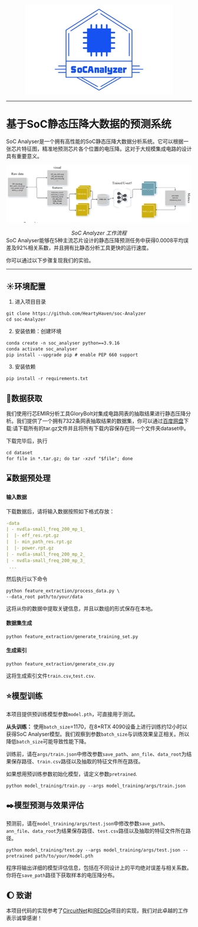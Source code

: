 <div align="center">
 <img src="img/logo.png" width="400px">
</div>

---
# 基于SoC静态压降大数据的预测系统
SoC Analyser是一个拥有高性能的SoC静态压降大数据分析系统。它可以根据一张芯片特征图，精准地预测芯片各个位置的电压降。这对于大规模集成电路的设计具有重要意义。
<div align="center">
 <img src="img/process.png" width="800px">
</div>

*<center>SoC Analyzer 工作流程</center>*
SoC Analyser能够在5种主流芯片设计的静态压降预测任务中获得0.0008平均误差及92%相关系数，并且拥有比静态分析工具更快的运行速度。

你可以通过以下步骤复现我们的实验。

---


## :sunny:环境配置
1. 进入项目目录
```shell
git clone https://github.com/HeartyHaven/soc-Analyzer
cd soc-Analyzer
```
2. 安装依赖：创建环境
```shell
conda create -n soc_analyser python==3.9.16
conda activate soc_analyser
pip install --upgrade pip # enable PEP 660 support
```
3. 安装依赖
```shell
pip install -r requirements.txt
```
## :rocket:数据获取
我们使用行芯EMIR分析工具GloryBolt对集成电路网表的抽取结果进行静态压降分析。我们提供了一个拥有7322条网表抽取结果的数据集，你可以通过[百度网盘](https://pan.baidu.com/s/1Uz7mPTMExlROH5i5W4sN2Q?pwd=8xa8)下载:请下载所有的tar.gz文件并且将所有下载内容保存在同一个文件夹dataset中。

下载完毕后，执行
```shell
cd dataset
for file in *.tar.gz; do tar -xzvf "$file"; done
```

## :hourglass:数据预处理
#### 输入数据
下载数据后，请将输入数据按照如下格式存放：
```yaml
-data
| - nvdla-small_freq_200_mp_1_
|  |- eff_res.rpt.gz
|  |- min_path_res.rpt.gz
|  |- power.rpt.gz
| - nvdla-small_freq_200_mp_2_
| - nvdla-small_freq_200_mp_3_
 ...
```
然后执行以下命令
```shell
python feature_extraction/process_data.py \
--data_root path/to/your/data
```

这将从你的数据中提取关键信息，并且以数组的形式保存在本地。
#### 数据集生成

```shell
python feature_extraction/generate_training_set.py 
```
#### 生成索引

```shell
python feature_extraction/generate_csv.py 
```
这将生成索引文件`train.csv`,`test.csv`.
## :star:模型训练

本项目提供预训练模型参数`model.pth`，可直接用于测试。

**从头训练：** 使用`batch_size`=1170，在8*RTX 4090设备上进行训练约12小时以获得SoC Analyser模型。我们观察到参数`batch_size`与训练效果呈正相关。所以降低`batch_size`可能导致性能下降。

训练前，请在`args/train.json`中修改参数`save_path`、`ann_file`、`data_root`为结果保存路径、`train.csv`路径以及抽取的特征文件所在路径。

如果想用预训练参数初始化模型，请定义参数`pretrained`.
```shell
python model_training/train.py --args model_training/args/train.json
```

## :black_nib:模型预测与效果评估
预测前，请在`model_training/args/test.json`中修改参数`save_path`、`ann_file`、`data_root`为结果保存路径、`test.csv`路径以及抽取的特征文件所在路径。
```shell
python model_training/test.py --args model_training/args/test.json --pretrained path/to/your/model.pth
```
程序将输出详细的模型评估信息，包括在不同设计上的平均绝对误差与相关系数。你将在`save_path`路径下获取样本的电压降分布。
## :moon: 致谢
本项目代码的实现参考了[CircuitNet](https://github.com/circuitnet/CircuitNet)和[IREDGe](https://github.com/VidyaChhabria/ThermEDGe-and-IREDGe.git)项目的实现，我们对此卓越的工作表示诚挚感谢！
